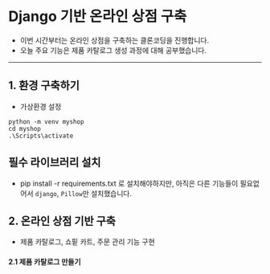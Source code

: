 # Django 기반 온라인 상점 구축
- 이번 시간부터는 온라인 상점을 구축하는 클론코딩을 진행합니다.
- 오늘 주요 기능은 제품 카탈로그 생성 과정에 대해 공부했습니다.
 
 -----------
 
## 1. 환경 구축하기
- 가상환경 설정
  
```
python -m venv myshop
cd myshop
.\Scripts\activate
```

## 필수 라이브러리 설치
- pip install -r requirements.txt 로 설치해야하지만, 아직은 다른 기능들이 필요없어서 `django`, `Pillow`만 설치했습니다.

## 2. 온라인 상점 기반 구축
- 제품 카탈로그, 쇼핕 카트, 주문 관리 기능 구현

#### 2.1 제품 카탈로그 만들기
